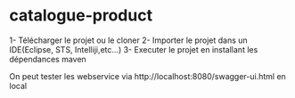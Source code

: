 # catalogue-product
1- Télécharger le projet ou le cloner
2- Importer le projet dans un IDE(Eclipse, STS, Intelliji,etc...)
3- Executer le projet en installant les dépendances maven

On peut tester les webservice via http://localhost:8080/swagger-ui.html en local
